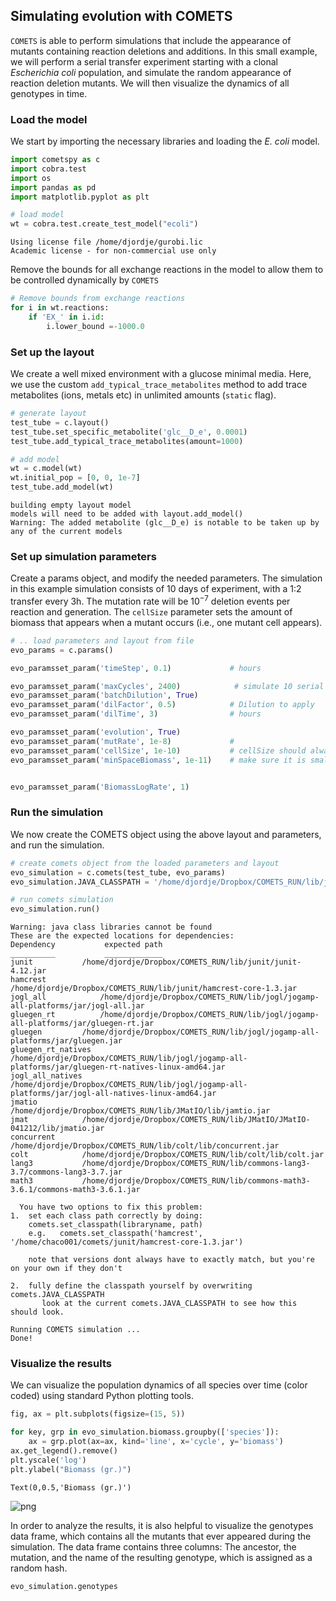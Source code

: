 ## Simulating evolution with COMETS

`COMETS` is able to perform simulations that include the appearance of mutants containing reaction deletions and additions. In this small example, we will perform a serial transfer experiment starting with a clonal *Escherichia coli* population, and simulate the random appearance of reaction deletion mutants. We will then visualize the dynamics of all genotypes in time.

### Load the model
We start by importing the necessary libraries and loading the *E. coli* model. 


```python
import cometspy as c
import cobra.test
import os
import pandas as pd
import matplotlib.pyplot as plt

# load model 
wt = cobra.test.create_test_model("ecoli")
```

    Using license file /home/djordje/gurobi.lic
    Academic license - for non-commercial use only


Remove the bounds for all exchange reactions in the model to allow them to be controlled dynamically by `COMETS` 


```python
# Remove bounds from exchange reactions
for i in wt.reactions:
    if 'EX_' in i.id:
        i.lower_bound =-1000.0
```

### Set up the layout 
We create a well mixed environment with a glucose minimal media. Here, we use the custom `add_typical_trace_metabolites` method to add trace metabolites (ions, metals etc) in unlimited amounts (`static` flag).


```python
# generate layout
test_tube = c.layout()
test_tube.set_specific_metabolite('glc__D_e', 0.0001)
test_tube.add_typical_trace_metabolites(amount=1000)

# add model
wt = c.model(wt)
wt.initial_pop = [0, 0, 1e-7]
test_tube.add_model(wt)
```

    building empty layout model
    models will need to be added with layout.add_model()
    Warning: The added metabolite (glc__D_e) is notable to be taken up by any of the current models


### Set up simulation parameters
Create a params object, and modify the needed parameters. The simulation in this example simulation consists of 10 days of experiment, with a 1:2 transfer every 3h. The mutation rate will be $10^{-7}$ deletion events per reaction and generation. The `cellSize` parameter sets the amount of biomass that appears when a mutant occurs (i.e., one mutant cell appears).


```python
# .. load parameters and layout from file
evo_params = c.params()

evo_paramsset_param('timeStep', 0.1)             # hours

evo_paramsset_param('maxCycles', 2400)            # simulate 10 serial transfers of 24h each (timeStep = 0.1)
evo_paramsset_param('batchDilution', True)
evo_paramsset_param('dilFactor', 0.5)            # Dilution to apply
evo_paramsset_param('dilTime', 3)                # hours

evo_paramsset_param('evolution', True)
evo_paramsset_param('mutRate', 1e-8)             # 
evo_paramsset_param('cellSize', 1e-10)           # cellSize should always be larger than maxSpaceBiomass
evo_paramsset_param('minSpaceBiomass', 1e-11)    # make sure it is smaller than cell size!


evo_paramsset_param('BiomassLogRate', 1)
```

### Run the simulation
We now create the COMETS object using the above layout and parameters, and run the simulation. 


```python
# create comets object from the loaded parameters and layout 
evo_simulation = c.comets(test_tube, evo_params)
evo_simulation.JAVA_CLASSPATH = '/home/djordje/Dropbox/COMETS_RUN/lib/jmatio.jar:/home/djordje/Dropbox/COMETS_RUN/lib/jdistlib-0.4.5-bin.jar:/home/djordje/Dropbox/COMETS_RUN/lib/commons-math3-3.6.1.jar:/home/djordje/Dropbox/COMETS_RUN/lib/commons-lang3-3.9.jar:/home/djordje/Dropbox/COMETS_RUN/lib/colt.jar:/home/djordje/Dropbox/COMETS_RUN/lib/concurrent.jar:/home/djordje/Dropbox/COMETS_RUN/bin/comets_2.9.3.jar:/opt/gurobi901/linux64/lib/gurobi.jar'

# run comets simulation
evo_simulation.run()
```

    Warning: java class libraries cannot be found
    These are the expected locations for dependencies:
    Dependency 			 expected path
    __________ 			 _____________
    junit			/home/djordje/Dropbox/COMETS_RUN/lib/junit/junit-4.12.jar
    hamcrest			/home/djordje/Dropbox/COMETS_RUN/lib/junit/hamcrest-core-1.3.jar
    jogl_all			/home/djordje/Dropbox/COMETS_RUN/lib/jogl/jogamp-all-platforms/jar/jogl-all.jar
    gluegen_rt			/home/djordje/Dropbox/COMETS_RUN/lib/jogl/jogamp-all-platforms/jar/gluegen-rt.jar
    gluegen			/home/djordje/Dropbox/COMETS_RUN/lib/jogl/jogamp-all-platforms/jar/gluegen.jar
    gluegen_rt_natives			/home/djordje/Dropbox/COMETS_RUN/lib/jogl/jogamp-all-platforms/jar/gluegen-rt-natives-linux-amd64.jar
    jogl_all_natives			/home/djordje/Dropbox/COMETS_RUN/lib/jogl/jogamp-all-platforms/jar/jogl-all-natives-linux-amd64.jar
    jmatio			/home/djordje/Dropbox/COMETS_RUN/lib/JMatIO/lib/jamtio.jar
    jmat			/home/djordje/Dropbox/COMETS_RUN/lib/JMatIO/JMatIO-041212/lib/jmatio.jar
    concurrent			/home/djordje/Dropbox/COMETS_RUN/lib/colt/lib/concurrent.jar
    colt			/home/djordje/Dropbox/COMETS_RUN/lib/colt/lib/colt.jar
    lang3			/home/djordje/Dropbox/COMETS_RUN/lib/commons-lang3-3.7/commons-lang3-3.7.jar
    math3			/home/djordje/Dropbox/COMETS_RUN/lib/commons-math3-3.6.1/commons-math3-3.6.1.jar
    
      You have two options to fix this problem:
    1.  set each class path correctly by doing:
        comets.set_classpath(libraryname, path)
        e.g.   comets.set_classpath('hamcrest', '/home/chaco001/comets/junit/hamcrest-core-1.3.jar')
    
        note that versions dont always have to exactly match, but you're on your own if they don't
    
    2.  fully define the classpath yourself by overwriting comets.JAVA_CLASSPATH
           look at the current comets.JAVA_CLASSPATH to see how this should look.
    
    Running COMETS simulation ...
    Done!


### Visualize the results 
We can visualize the population dynamics of all species over time (color coded) using standard Python plotting tools.


```python
fig, ax = plt.subplots(figsize=(15, 5))

for key, grp in evo_simulation.biomass.groupby(['species']):
    ax = grp.plot(ax=ax, kind='line', x='cycle', y='biomass')
ax.get_legend().remove()
plt.yscale('log')
plt.ylabel("Biomass (gr.)")
```




    Text(0,0.5,'Biomass (gr.)')




![png](../img/evolution_1.png)


In order to analyze the results, it is also helpful to visualize the genotypes data frame, which contains all the mutants that ever appeared during the simulation. The data frame contains three columns: The ancestor, the mutation, and the name of the resulting genotype, which is assigned as a random hash.


```python
evo_simulation.genotypes
```
